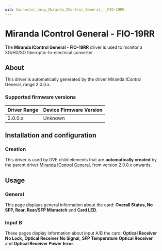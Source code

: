 ```yaml
---
uid: Connector_help_Miranda_IControl_General_-_FIO-19RR
---
```


# Miranda IControl General - FIO-19RR

The **Miranda IControl General - FIO-19RR** driver is used to monitor a 3G/HD/SD fiberoptic-to-electrical converter.

## About

This driver is automatically generated by the driver Miranda IControl General, range 2.0.0.x.

### Supported firmware versions

| **Driver Range** | **Device Firmware Version** |
|------------------|-----------------------------|
| 2.0.0.x          | Unknown                     |

## Installation and configuration

### Creation

This driver is used by DVE child elements that are **automatically created** by the parent driver [Miranda IControl General](xref:Connector_help_Miranda_IControl_General), from version 2.0.0.x onwards.

## Usage

### General

This page displays general information about the card: **Overall Status, No SFP, Rear, Rear/SFP Mismatch** and **Card LED**.

### Input B

These pages display information about input A/B the card: **Optical Receiver No Lock,** **Optical Receiver** **No Signal,** **SFP Temperature** **Optical Receiver** and **Optical Receiver Power Error**.

